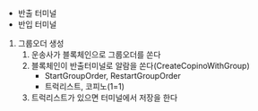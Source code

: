 - 반출 터미널
- 반입 터미널


1. 그룹오더 생성
	1. 운송사가 블록체인으로 그룹오더를 쏜다
	2. 블록체인이 반출터미널로 알람을 쏜다(CreateCopinoWithGroup)
		- StartGroupOrder, RestartGroupOrder
		- 트럭리스트, 코피노(1=1)
	3. 트럭리스트가 있으면 터미널에서 저장을 한다